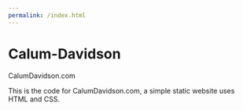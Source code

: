 ```yaml
---
permalink: /index.html
---
```


# Calum-Davidson
CalumDavidson.com

This is the code for CalumDavidson.com, a simple static website uses HTML and CSS.
